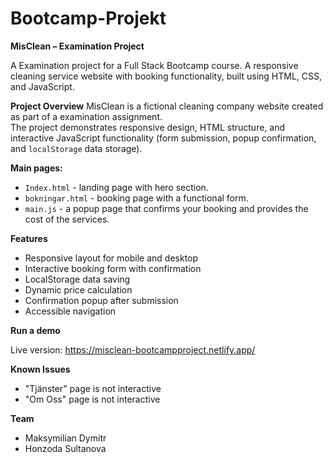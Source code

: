 # Bootcamp-Projekt

**MisClean – Examination Project**

A Examination project for a Full Stack Bootcamp course. A responsive cleaning service website with booking functionality, built using HTML, CSS, and JavaScript.

**Project Overview**
MisClean is a fictional cleaning company website created as part of a examination assignment.  
The project demonstrates responsive design, HTML structure, and interactive JavaScript functionality (form submission, popup confirmation, and `localStorage` data storage).

**Main pages:**
- `Index.html` - landing page with hero section.
- `bokningar.html` - booking page with a functional form.
- `main.js` - a popup page that confirms your booking and provides the cost of the services.

**Features**
- Responsive layout for mobile and desktop  
- Interactive booking form with confirmation  
- LocalStorage data saving  
- Dynamic price calculation  
- Confirmation popup after submission  
- Accessible navigation

**Run a demo**

Live version: https://misclean-bootcampproject.netlify.app/

**Known Issues**
- "Tjänster" page is not interactive 
- "Om Oss" page is not interactive 

**Team**
- Maksymilian ​Dymitr
- Honzoda Sultanova



